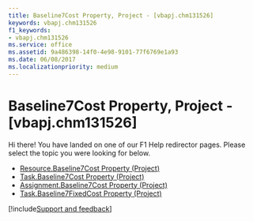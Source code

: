 ```yaml
---
title: Baseline7Cost Property, Project - [vbapj.chm131526]
keywords: vbapj.chm131526
f1_keywords:
- vbapj.chm131526
ms.service: office
ms.assetid: 9a486398-14f0-4e98-9101-77f6769e1a93
ms.date: 06/08/2017
ms.localizationpriority: medium
---
```



# Baseline7Cost Property, Project - [vbapj.chm131526]

Hi there! You have landed on one of our F1 Help redirector pages. Please select the topic you were looking for below.

- [Resource.Baseline7Cost Property (Project)](https://msdn.microsoft.com/library/ba7d2d26-29d6-9ad6-211d-3e8be23ddba6%28Office.15%29.aspx)
- [Task.Baseline7Cost Property (Project)](https://msdn.microsoft.com/library/db4ad40d-969e-aad9-83a4-e1998fd5d0bb%28Office.15%29.aspx)
- [Assignment.Baseline7Cost Property (Project)](https://msdn.microsoft.com/library/ca6f21e7-7430-24c3-cef5-e94565acb98e%28Office.15%29.aspx)
- [Task.Baseline7FixedCost Property (Project)](https://msdn.microsoft.com/library/48f0adf9-57ce-2b4a-774c-f14755255edc%28Office.15%29.aspx)

[!include[Support and feedback](~/includes/feedback-boilerplate.md)]